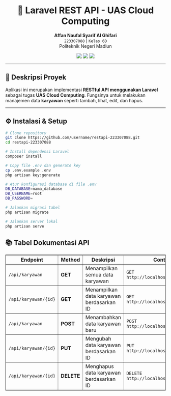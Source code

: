 <h1 align="center">📡 Laravel REST API - UAS Cloud Computing</h1>

<p align="center">
  <strong>Affan Naufal Syarif Al Ghifari</strong><br/>
  <code>223307088</code> | <code>Kelas 6D</code><br/>
  Politeknik Negeri Madiun<br/>
</p>

<p align="center">
  <img src="https://img.shields.io/badge/framework-laravel-red" />
  <img src="https://img.shields.io/badge/type-rest--api-blue" />
  <img src="https://img.shields.io/badge/status-complete-brightgreen" />
</p>

---

## 🚀 Deskripsi Proyek

Aplikasi ini merupakan implementasi **RESTful API menggunakan Laravel** sebagai tugas **UAS Cloud Computing**. Fungsinya untuk melakukan manajemen data **karyawan** seperti tambah, lihat, edit, dan hapus.

---

## ⚙️ Instalasi & Setup

```bash
# Clone repository
git clone https://github.com/username/restapi-223307088.git
cd restapi-223307088

# Install dependensi Laravel
composer install

# Copy file .env dan generate key
cp .env.example .env
php artisan key:generate

# Atur konfigurasi database di file .env
DB_DATABASE=nama_database
DB_USERNAME=root
DB_PASSWORD=

# Jalankan migrasi tabel
php artisan migrate

# Jalankan server lokal
php artisan serve
```
<h2>📚 Tabel Dokumentasi API</h2>

<table border="1" cellspacing="0" cellpadding="6">
  <thead>
    <tr>
      <th>Endpoint</th>
      <th>Method</th>
      <th>Deskripsi</th>
      <th>Contoh Request</th>
    </tr>
  </thead>
  <tbody>
    <tr>
      <td><code>/api/karyawan</code></td>
      <td><strong>GET</strong></td>
      <td>Menampilkan semua data karyawan</td>
      <td><code>GET http://localhost:8000/api/karyawan</code></td>
    </tr>
    <tr>
      <td><code>/api/karyawan/{id}</code></td>
      <td><strong>GET</strong></td>
      <td>Menampilkan data karyawan berdasarkan ID</td>
      <td><code>GET http://localhost:8000/api/karyawan/1</code></td>
    </tr>
    <tr>
      <td><code>/api/karyawan</code></td>
      <td><strong>POST</strong></td>
      <td>Menambahkan data karyawan baru</td>
      <td><code>POST http://localhost:8000/api/karyawan</code></td>
    </tr>
    <tr>
      <td><code>/api/karyawan/{id}</code></td>
      <td><strong>PUT</strong></td>
      <td>Mengubah data karyawan berdasarkan ID</td>
      <td><code>PUT http://localhost:8000/api/karyawan/1</code></td>
    </tr>
    <tr>
      <td><code>/api/karyawan/{id}</code></td>
      <td><strong>DELETE</strong></td>
      <td>Menghapus data karyawan berdasarkan ID</td>
      <td><code>DELETE http://localhost:8000/api/karyawan/1</code></td>
    </tr>
  </tbody>
</table>
